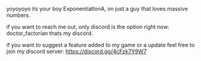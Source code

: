 yoyoyoyo its your boy ExponentiatlonA,
im just a guy that loves massive numbers.

if you want to reach me out, only discord is the option right now: doctor_factorian
thats my discord.

if you want to suggest a feature added to my game or a update feel free to join my discord server: https://discord.gg/4cFzk7Y9W7
